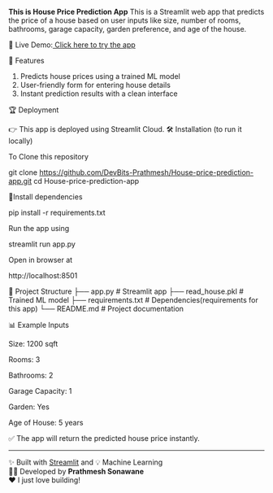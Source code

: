 
**This is House Price Prediction App**
This is a Streamlit web app that predicts the price of a house based on user inputs like size, number of rooms, bathrooms, garage capacity, garden preference, and age of the house.

🔗 Live Demo:[ Click here to try the app](https://house-price-prediction-app-using.streamlit.app/)

👀 Features

  1. Predicts house prices using a trained ML model  
  2. User-friendly form for entering house details  
  3. Instant prediction results with a clean interface 

🏆 Deployment

  👉 This app is deployed using Streamlit Cloud.
🛠️ Installation (to run it locally)

To Clone this repository

  git clone https://github.com/DevBits-Prathmesh/House-price-prediction-app.git
  cd House-price-prediction-app


🧠Install dependencies

  pip install -r requirements.txt


Run the app using 

  streamlit run app.py
  
Open in browser at

http://localhost:8501

📂 Project Structure
  ├── app.py              # Streamlit app
  ├── read_house.pkl      # Trained ML model
  ├── requirements.txt    # Dependencies(requirements for this app)
  └── README.md           # Project documentation

📊 Example Inputs

  Size: 1200 sqft

  Rooms: 3

  Bathrooms: 2

  Garage Capacity: 1

  Garden: Yes

  Age of House: 5 years

✅ The app will return the predicted house price instantly.

---
✨ Built with [Streamlit](https://streamlit.io/) and 💡 Machine Learning  
👨‍💻 Developed by **Prathmesh Sonawane**  
❤️ I just love building!
